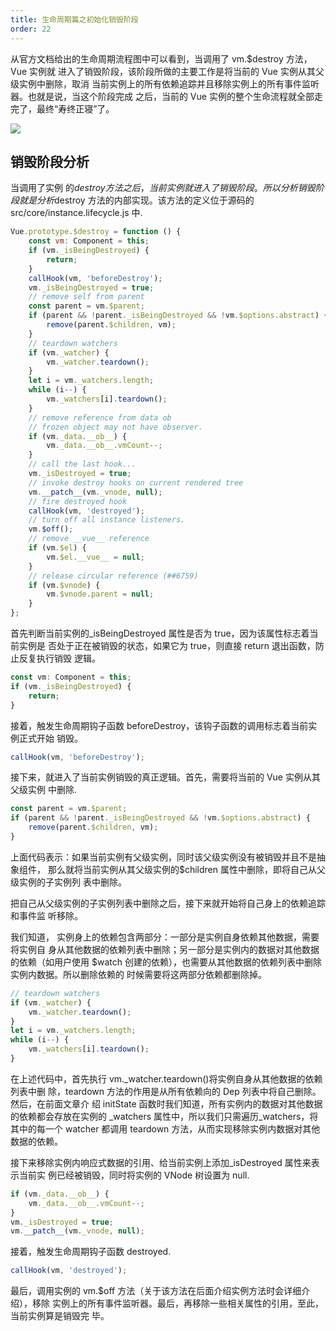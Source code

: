 ```yaml
---
title: 生命周期篇之初始化销毁阶段
order: 22
---
```


从官方文档给出的生命周期流程图中可以看到，当调用了 vm.$destroy 方法，Vue 实例就
进入了销毁阶段，该阶段所做的主要工作是将当前的 Vue 实例从其父级实例中删除，取消
当前实例上的所有依赖追踪并且移除实例上的所有事件监听器。也就是说，当这个阶段完成
之后，当前的 Vue 实例的整个生命流程就全部走完了，最终“寿终正寝”了。

![](https://leexiaop.github.io/static/ibadgers/code/vue2/lifecycle_7.png)

## 销毁阶段分析

当调用了实例
的$destroy方法之后，当前实例就进入了销毁阶段。所以分析销毁阶段就是分析$destroy
方法的内部实现。该方法的定义位于源码的 src/core/instance.lifecycle.js 中.

```js
Vue.prototype.$destroy = function () {
	const vm: Component = this;
	if (vm._isBeingDestroyed) {
		return;
	}
	callHook(vm, 'beforeDestroy');
	vm._isBeingDestroyed = true;
	// remove self from parent
	const parent = vm.$parent;
	if (parent && !parent._isBeingDestroyed && !vm.$options.abstract) {
		remove(parent.$children, vm);
	}
	// teardown watchers
	if (vm._watcher) {
		vm._watcher.teardown();
	}
	let i = vm._watchers.length;
	while (i--) {
		vm._watchers[i].teardown();
	}
	// remove reference from data ob
	// frozen object may not have observer.
	if (vm._data.__ob__) {
		vm._data.__ob__.vmCount--;
	}
	// call the last hook...
	vm._isDestroyed = true;
	// invoke destroy hooks on current rendered tree
	vm.__patch__(vm._vnode, null);
	// fire destroyed hook
	callHook(vm, 'destroyed');
	// turn off all instance listeners.
	vm.$off();
	// remove __vue__ reference
	if (vm.$el) {
		vm.$el.__vue__ = null;
	}
	// release circular reference (##6759)
	if (vm.$vnode) {
		vm.$vnode.parent = null;
	}
};
```

首先判断当前实例的\_isBeingDestroyed 属性是否为 true，因为该属性标志着当前实例是
否处于正在被销毁的状态，如果它为 true，则直接 return 退出函数，防止反复执行销毁
逻辑。

```js
const vm: Component = this;
if (vm._isBeingDestroyed) {
	return;
}
```

接着，触发生命周期钩子函数 beforeDestroy，该钩子函数的调用标志着当前实例正式开始
销毁。

```js
callHook(vm, 'beforeDestroy');
```

接下来，就进入了当前实例销毁的真正逻辑。首先，需要将当前的 Vue 实例从其父级实例
中删除.

```js
const parent = vm.$parent;
if (parent && !parent._isBeingDestroyed && !vm.$options.abstract) {
	remove(parent.$children, vm);
}
```

上面代码表示：如果当前实例有父级实例，同时该父级实例没有被销毁并且不是抽象组件，
那么就将当前实例从其父级实例的$children 属性中删除，即将自己从父级实例的子实例列
表中删除。

把自己从父级实例的子实例列表中删除之后，接下来就开始将自己身上的依赖追踪和事件监
听移除。

我们知道， 实例身上的依赖包含两部分：一部分是实例自身依赖其他数据，需要将实例自
身从其他数据的依赖列表中删除；另一部分是实例内的数据对其他数据的依赖（如用户使用
$watch 创建的依赖），也需要从其他数据的依赖列表中删除实例内数据。所以删除依赖的
时候需要将这两部分依赖都删除掉。

```js
// teardown watchers
if (vm._watcher) {
	vm._watcher.teardown();
}
let i = vm._watchers.length;
while (i--) {
	vm._watchers[i].teardown();
}
```

在上述代码中，首先执行 vm.\_watcher.teardown()将实例自身从其他数据的依赖列表中删
除，teardown 方法的作用是从所有依赖向的 Dep 列表中将自己删除。然后，在前面文章介
绍 initState 函数时我们知道，所有实例内的数据对其他数据的依赖都会存放在实例的
\_watchers 属性中，所以我们只需遍历\_watchers，将其中的每一个 watcher 都调用
teardown 方法，从而实现移除实例内数据对其他数据的依赖。

接下来移除实例内响应式数据的引用、给当前实例上添加\_isDestroyed 属性来表示当前实
例已经被销毁，同时将实例的 VNode 树设置为 null.

```js
if (vm._data.__ob__) {
	vm._data.__ob__.vmCount--;
}
vm._isDestroyed = true;
vm.__patch__(vm._vnode, null);
```

接着，触发生命周期钩子函数 destroyed.

```js
callHook(vm, 'destroyed');
```

最后，调用实例的 vm.$off 方法（关于该方法在后面介绍实例方法时会详细介绍），移除
实例上的所有事件监听器。最后，再移除一些相关属性的引用，至此，当前实例算是销毁完
毕。
